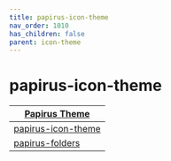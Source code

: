```yaml
---
title: papirus-icon-theme
nav_order: 1010
has_children: false
parent: icon-theme
---
```



# papirus-icon-theme

| [Papirus Theme](https://samwhelp.github.io/note-about-theme/read/desktop-theme/themes/papirus-theme.html) |
| --- |
| [papirus-icon-theme](https://github.com/PapirusDevelopmentTeam/papirus-icon-theme) |
| [papirus-folders](https://github.com/PapirusDevelopmentTeam/papirus-folders) |
